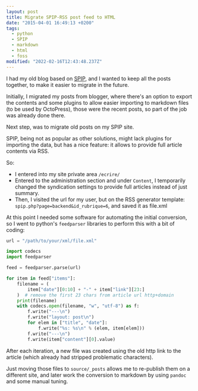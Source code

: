 ```yaml
---
layout: post
title: Migrate SPIP-RSS post feed to HTML
date: "2015-04-01 16:49:13 +0200"
tags:
  - python
  - SPIP
  - markdown
  - html
  - foss
modified: "2022-02-16T12:43:48.237Z"
---
```


I had my old blog based on [SPIP](http://www.spip.net), and I wanted to keep all the posts together, to make it easier to migrate in the future.

Initially, I migrated my posts from blogger, where there's an option to export the contents and some plugins to allow easier importing to markdown files (to be used by OctoPress), those were the recent posts, so part of the job was already done there.

Next step, was to migrate old posts on my SPIP site.

SPIP, being not as popular as other solutions, might lack plugins for importing the data, but has a nice feature: it allows to provide full article contents via RSS.

So:

- I entered into my site private area `/ecrire/`
- Entered to the administration section and under `Content`, I temporarily changed the syndication settings to provide full articles instead of just summary.
- Then, I visited the url for my user, but on the RSS generator template: `spip.php?page=backend&id_rubrique=6`, and saved it as file.xml

At this point I needed some software for automating the initial conversion, so I went to python's `feedparser` libraries to perform this with a bit of coding:

```python
url = "/path/to/your/xml/file.xml"

import codecs
import feedparser

feed = feedparser.parse(url)

for item in feed["items"]:
    filename = (
        item["date"][0:10] + "-" + item["link"][23:]
    )  # remove the first 23 chars from article url http+domain
    print(filename)
    with codecs.open(filename, "w", "utf-8") as f:
        f.write("---\n")
        f.write("layout: post\n")
        for elem in ["title", "date"]:
            f.write("%s: %s\n" % (elem, item[elem]))
        f.write("---\n")
        f.write(item["content"][0].value)
```

After each iteration, a new file was created using the old http link to the article (which already had stripped problematic characters).

Just moving those files to `source/_posts` allows me to re-publish them on a different site, and later work the conversion to markdown by using `pandoc` and some manual tuning.
